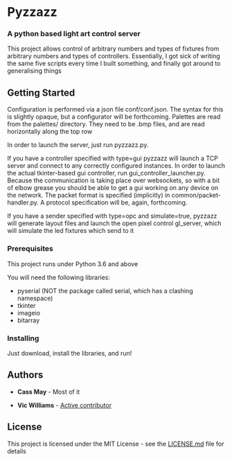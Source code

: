 # Pyzzazz
### A python based light art control server

This project allows control of arbitrary numbers and types of fixtures from arbitrary numbers and types of controllers. Essentially, I got sick of writing the same five scripts every time I built something, and finally got around to generalising things

## Getting Started

Configuration is performed via a json file conf/conf.json. The syntax for this is slightly opaque, but a configurator will be forthcoming.
Palettes are read from the palettes/ directory. They need to be .bmp files, and are read horizontally along the top row

In order to launch the server, just run pyzzazz.py.

If you have a controller specified with type=gui pyzzazz will launch a TCP server and connect to any correctly configured instances. In order to launch the actual tkinter-based gui controller, run gui_controller_launcher.py. Because the communication is taking place over websockets, so with a bit of elbow grease you should be able to get a gui working on any device on the network. The packet format is specified (implicitly) in common/packet-handler.py. A protocol specification will be, again, forthcoming.

If you have a sender specified with type=opc and simulate=true, pyzzazz will generate layout files and launch the open pixel control gl_server, which will simulate the led fixtures which send to it

### Prerequisites

This project runs under Python 3.6 and above

You will need the following libraries:
- pyserial (NOT the package called serial, which has a clashing namespace)
- tkinter
- imageio
- bitarray

### Installing

Just download, install the libraries, and run!

## Authors

* **Cass May** - Most of it

* **Vic Williams** - [Active contributor](github.com/pixelherd)

## License

This project is licensed under the MIT License - see the [LICENSE.md](LICENSE.md) file for details
